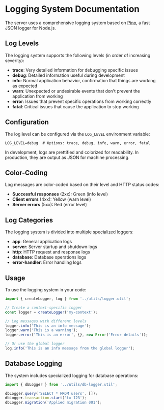 # Logging System Documentation

The server uses a comprehensive logging system based on [Pino](https://getpino.io/), a fast JSON logger for Node.js.

## Log Levels

The logging system supports the following levels (in order of increasing severity):

- **trace**: Very detailed information for debugging specific issues
- **debug**: Detailed information useful during development
- **info**: Normal application behavior, confirmation that things are working as expected
- **warn**: Unexpected or undesirable events that don't prevent the application from working
- **error**: Issues that prevent specific operations from working correctly
- **fatal**: Critical issues that cause the application to stop working

## Configuration

The log level can be configured via the `LOG_LEVEL` environment variable:

```
LOG_LEVEL=debug  # Options: trace, debug, info, warn, error, fatal
```

In development, logs are prettified and colorized for readability. In production, they are output as JSON for machine processing.

## Color-Coding

Log messages are color-coded based on their level and HTTP status codes:

- **Successful responses** (2xx): Green (info level)
- **Client errors** (4xx): Yellow (warn level)
- **Server errors** (5xx): Red (error level)

## Log Categories

The logging system is divided into multiple specialized loggers:

- **app**: General application logs
- **server**: Server startup and shutdown logs
- **http**: HTTP request and response logs
- **database**: Database operations logs
- **error-handler**: Error handling logs

## Usage

To use the logging system in your code:

```typescript
import { createLogger, log } from '../utils/logger.util';

// Create a context-specific logger
const logger = createLogger('my-context');

// Log messages with different levels
logger.info('This is an info message');
logger.warn('This is a warning');
logger.error('This is an error', {}, new Error('Error details'));

// Or use the global logger
log.info('This is an info message from the global logger');
```

## Database Logging

The system includes specialized logging for database operations:

```typescript
import { dbLogger } from '../utils/db-logger.util';

dbLogger.query('SELECT * FROM users', []);
dbLogger.transaction.start('tx-123');
dbLogger.migration('Applied migration 001');
```
